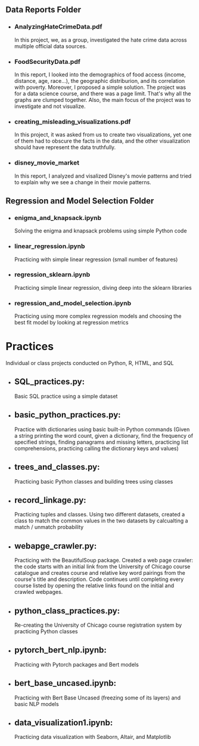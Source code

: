 ## Data Reports Folder
- ### AnalyzingHateCrimeData.pdf
  In this project, we, as a group, investigated the hate crime data across multiple official data sources.
- ### FoodSecurityData.pdf
  In this report, I looked into the demographics of food access (income, distance, age, race...), the geographic distriburion, and its correlation with poverty. Moreover, I proposed a simple solution. The project was for a data science course, and there was a page limit. That's why all the graphs are clumped together. Also, the main focus of the project was to investigate and not visualize. 
- ### creating_misleading_visualizations.pdf
  In this project, it was asked from us to create two visualizations, yet one of them had to obscure the facts in the data, and the other visualization should have represent the data truthfully. 
- ### disney_movie_market
  In this report, I analyzed and visalized Disney's movie patterns and tried to explain why we see a change in their movie patterns.
## Regression and Model Selection Folder
- ### enigma_and_knapsack.ipynb
  Solving the enigma and knapsack problems using simple Python code
- ### linear_regression.ipynb
  Practicing with simple linear regression (small number of features)
- ### regression_sklearn.ipynb
  Practicing simple linear regression, diving deep into the sklearn libraries
- ### regression_and_model_selection.ipynb
  Practicing using more complex regression models and choosing the best fit model by looking at regression metrics
# Practices
  Individual or class projects conducted on Python, R, HTML, and SQL
- ## SQL_practices.py:
  Basic SQL practice using a simple dataset
- ## basic_python_practices.py:
  Practice with dictionaries using basic built-in Python commands
  (Given a string printing the word count, given a dictionary, find the frequency of specified strings, finding panagrams and missing letters, practicing list comprehensions, practicing calling the dictionary keys and values)
- ## trees_and_classes.py:
  Practicing basic Python classes and building trees using classes
- ## record_linkage.py:
  Practicing tuples and classes. Using two different datasets, created a class to match the common values in the two datasets by calcualting a match / unmatch probability
- ## webapge_crawler.py:
  Practicing with the BeautifulSoup package. Created a web page crawler: the code starts with an initial link from the University of Chicago course catalogue 
and creates course and relative key word pairings from the course's title and description. Code continues until completing every course listed by opening the relative links found on the initial and crawled webpages.
- ## python_class_practices.py:
  Re-creating the University of Chicago course registration system by practicing Python classes
- ## pytorch_bert_nlp.ipynb:
  Practicing with Pytorch packages and Bert models
- ## bert_base_uncased.ipynb:
  Practicing with Bert Base Uncased (freezing some of its layers) and basic NLP models
- ## data_visualization1.ipynb:
  Practicing data visualization with Seaborn, Altair, and Matplotlib
